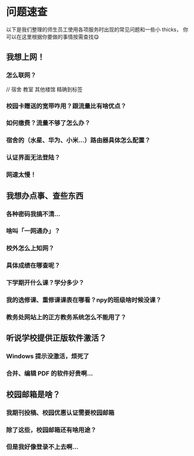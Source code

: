 # 问题速查

以下是我们整理的师生员工使用各项服务时出现的常见问题和一些小 thicks，
你可以在这里根据你要做的事情按需查找:yum:

## 我想上网！

### 怎么联网？     

// 宿舍 教室 其他楼馆   精确到标签

### 校园卡赠送的宽带咋用？跟流量比有啥优点？

### 如何缴费？流量不够了怎么办？

### 宿舍的（水星、华为、小米…）路由器具体怎么配置？ 

### 认证界面无法登陆？

### 网速太慢！


## 我想办点事、查些东西

### 各种密码我搞不清…

### 啥叫「一网通办」？

### 校外怎么上知网？

### 具体成绩在哪查呢？

### 下学期开什么课？学分多少？

### 我的选修课、重修课课表在哪看？npy的班级啥时候没课？

### 教务处网站上的正方教务系统怎么不能用了？

## 听说学校提供正版软件激活？

### Windows 提示没激活，烦死了

### 合并、编辑 PDF 的软件好贵啊…

## 校园邮箱是啥？

### 我期刊投稿、校园优惠认证需要校园邮箱

### 除了这些，校园邮箱还有啥用途？

### 但是我好像登录不上去啊…



